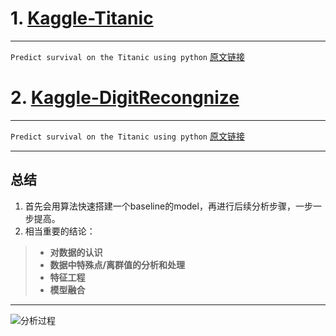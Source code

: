 
# 1. [Kaggle-Titanic](https://www.kaggle.com/c/titanic)
---
`Predict survival on the Titanic using python`
[原文链接](http://blog.csdn.net/han_xiaoyang/article/details/49797143)

# 2. [Kaggle-DigitRecongnize](https://www.kaggle.com/c/digit-recognizer)
---
`Predict survival on the Titanic using python`
[原文链接](http://blog.csdn.net/han_xiaoyang/article/details/49797143)

---
## 总结
1. 首先会用算法快速搭建一个baseline的model，再进行后续分析步骤，一步一步提高。
2. 相当重要的结论：
> * **对数据的认识**
> * **数据中特殊点/离群值的分析和处理**
> * **特征工程**
> * **模型融合**

---
![分析过程](http://ml.xiniuedu.com/2_titanic/process.png?imageView/2/w/700/q/100)